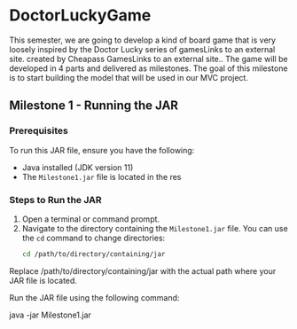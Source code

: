 # DoctorLuckyGame
This semester, we are going to develop a kind of board game that is very loosely inspired by the Doctor Lucky series of gamesLinks to an external site. created by Cheapass GamesLinks to an external site.. The game will be developed in 4 parts and delivered as milestones. The goal of this milestone is to start building the model that will be used in our MVC project. 

## Milestone 1 - Running the JAR

### Prerequisites
To run this JAR file, ensure you have the following:
- Java installed (JDK version 11)
- The `Milestone1.jar` file is located in the res

### Steps to Run the JAR
1. Open a terminal or command prompt.
2. Navigate to the directory containing the `Milestone1.jar` file. You can use the `cd` command to change directories:
   ```bash
   cd /path/to/directory/containing/jar

Replace /path/to/directory/containing/jar with the actual path where your JAR file is located.

Run the JAR file using the following command:

java -jar Milestone1.jar
